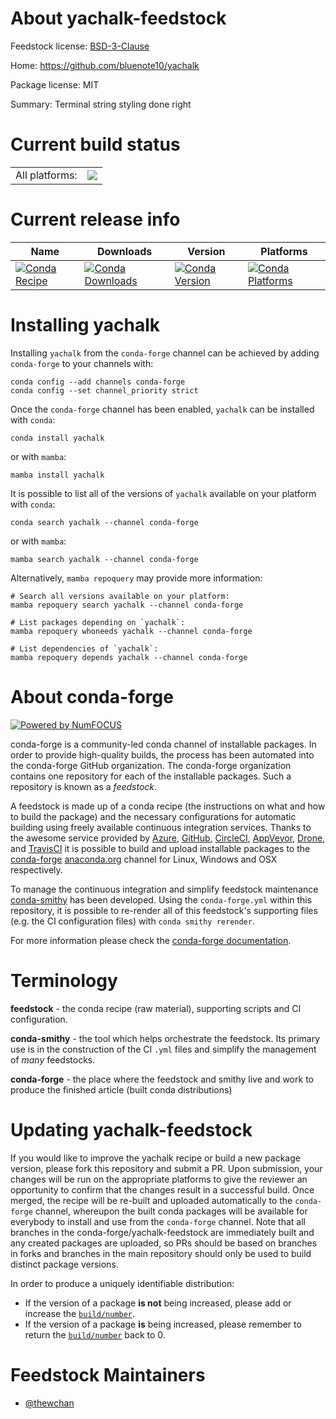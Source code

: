 About yachalk-feedstock
=======================

Feedstock license: [BSD-3-Clause](https://github.com/conda-forge/yachalk-feedstock/blob/main/LICENSE.txt)

Home: https://github.com/bluenote10/yachalk

Package license: MIT

Summary: Terminal string styling done right

Current build status
====================


<table><tr><td>All platforms:</td>
    <td>
      <a href="https://dev.azure.com/conda-forge/feedstock-builds/_build/latest?definitionId=15074&branchName=main">
        <img src="https://dev.azure.com/conda-forge/feedstock-builds/_apis/build/status/yachalk-feedstock?branchName=main">
      </a>
    </td>
  </tr>
</table>

Current release info
====================

| Name | Downloads | Version | Platforms |
| --- | --- | --- | --- |
| [![Conda Recipe](https://img.shields.io/badge/recipe-yachalk-green.svg)](https://anaconda.org/conda-forge/yachalk) | [![Conda Downloads](https://img.shields.io/conda/dn/conda-forge/yachalk.svg)](https://anaconda.org/conda-forge/yachalk) | [![Conda Version](https://img.shields.io/conda/vn/conda-forge/yachalk.svg)](https://anaconda.org/conda-forge/yachalk) | [![Conda Platforms](https://img.shields.io/conda/pn/conda-forge/yachalk.svg)](https://anaconda.org/conda-forge/yachalk) |

Installing yachalk
==================

Installing `yachalk` from the `conda-forge` channel can be achieved by adding `conda-forge` to your channels with:

```
conda config --add channels conda-forge
conda config --set channel_priority strict
```

Once the `conda-forge` channel has been enabled, `yachalk` can be installed with `conda`:

```
conda install yachalk
```

or with `mamba`:

```
mamba install yachalk
```

It is possible to list all of the versions of `yachalk` available on your platform with `conda`:

```
conda search yachalk --channel conda-forge
```

or with `mamba`:

```
mamba search yachalk --channel conda-forge
```

Alternatively, `mamba repoquery` may provide more information:

```
# Search all versions available on your platform:
mamba repoquery search yachalk --channel conda-forge

# List packages depending on `yachalk`:
mamba repoquery whoneeds yachalk --channel conda-forge

# List dependencies of `yachalk`:
mamba repoquery depends yachalk --channel conda-forge
```


About conda-forge
=================

[![Powered by
NumFOCUS](https://img.shields.io/badge/powered%20by-NumFOCUS-orange.svg?style=flat&colorA=E1523D&colorB=007D8A)](https://numfocus.org)

conda-forge is a community-led conda channel of installable packages.
In order to provide high-quality builds, the process has been automated into the
conda-forge GitHub organization. The conda-forge organization contains one repository
for each of the installable packages. Such a repository is known as a *feedstock*.

A feedstock is made up of a conda recipe (the instructions on what and how to build
the package) and the necessary configurations for automatic building using freely
available continuous integration services. Thanks to the awesome service provided by
[Azure](https://azure.microsoft.com/en-us/services/devops/), [GitHub](https://github.com/),
[CircleCI](https://circleci.com/), [AppVeyor](https://www.appveyor.com/),
[Drone](https://cloud.drone.io/welcome), and [TravisCI](https://travis-ci.com/)
it is possible to build and upload installable packages to the
[conda-forge](https://anaconda.org/conda-forge) [anaconda.org](https://anaconda.org/)
channel for Linux, Windows and OSX respectively.

To manage the continuous integration and simplify feedstock maintenance
[conda-smithy](https://github.com/conda-forge/conda-smithy) has been developed.
Using the ``conda-forge.yml`` within this repository, it is possible to re-render all of
this feedstock's supporting files (e.g. the CI configuration files) with ``conda smithy rerender``.

For more information please check the [conda-forge documentation](https://conda-forge.org/docs/).

Terminology
===========

**feedstock** - the conda recipe (raw material), supporting scripts and CI configuration.

**conda-smithy** - the tool which helps orchestrate the feedstock.
                   Its primary use is in the construction of the CI ``.yml`` files
                   and simplify the management of *many* feedstocks.

**conda-forge** - the place where the feedstock and smithy live and work to
                  produce the finished article (built conda distributions)


Updating yachalk-feedstock
==========================

If you would like to improve the yachalk recipe or build a new
package version, please fork this repository and submit a PR. Upon submission,
your changes will be run on the appropriate platforms to give the reviewer an
opportunity to confirm that the changes result in a successful build. Once
merged, the recipe will be re-built and uploaded automatically to the
`conda-forge` channel, whereupon the built conda packages will be available for
everybody to install and use from the `conda-forge` channel.
Note that all branches in the conda-forge/yachalk-feedstock are
immediately built and any created packages are uploaded, so PRs should be based
on branches in forks and branches in the main repository should only be used to
build distinct package versions.

In order to produce a uniquely identifiable distribution:
 * If the version of a package **is not** being increased, please add or increase
   the [``build/number``](https://docs.conda.io/projects/conda-build/en/latest/resources/define-metadata.html#build-number-and-string).
 * If the version of a package **is** being increased, please remember to return
   the [``build/number``](https://docs.conda.io/projects/conda-build/en/latest/resources/define-metadata.html#build-number-and-string)
   back to 0.

Feedstock Maintainers
=====================

* [@thewchan](https://github.com/thewchan/)

